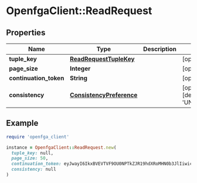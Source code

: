 # OpenfgaClient::ReadRequest

## Properties

| Name | Type | Description | Notes |
| ---- | ---- | ----------- | ----- |
| **tuple_key** | [**ReadRequestTupleKey**](ReadRequestTupleKey.md) |  | [optional] |
| **page_size** | **Integer** |  | [optional] |
| **continuation_token** | **String** |  | [optional] |
| **consistency** | [**ConsistencyPreference**](ConsistencyPreference.md) |  | [optional][default to &#39;UNSPECIFIED&#39;] |

## Example

```ruby
require 'openfga_client'

instance = OpenfgaClient::ReadRequest.new(
  tuple_key: null,
  page_size: 50,
  continuation_token: eyJwayI6IkxBVEVTVF9OU0NPTkZJR19hdXRoMHN0b3JlIiwic2siOiIxem1qbXF3MWZLZExTcUoyN01MdTdqTjh0cWgifQ&#x3D;&#x3D;,
  consistency: null
)
```


